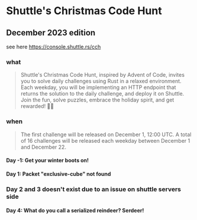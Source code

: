 # Shuttle's Christmas Code Hunt

## December 2023 edition

see here https://console.shuttle.rs/cch

### what

> Shuttle's Christmas Code Hunt, inspired by Advent of Code, invites you to solve daily challenges using Rust in a
> relaxed environment. Each weekday, you will be implementing an HTTP endpoint that returns the solution to the daily
> challenge, and deploy it on Shuttle. Join the fun, solve puzzles, embrace the holiday spirit, and get rewarded! 🎄🚀

### when

> The first challenge will be released on December 1, 12:00 UTC. A total of 16 challenges will be released each weekday
> between December 1 and December 22.

#### Day -1: Get your winter boots on!

#### Day 1: Packet "exclusive-cube" not found

### Day 2 and 3 doesn't exist due to an issue on shuttle servers side

#### Day 4: What do you call a serialized reindeer? Serdeer!
